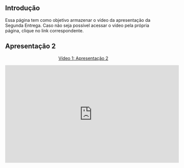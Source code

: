 ## Introdução

Essa página tem como objetivo armazenar o vídeo da apresentação da Segunda Entrega. Caso não seja possível acessar o vídeo pela própria página, clique no link correspondente.

## Apresentação 2
<div align="center">
<p style="text-align: center"><a href="" target="blanket">Vídeo 1: Apresentação 2</a></p>

<iframe width="560" height="315" src="https://www.youtube.com/embed/G0appptPFWY?si=f2oAeuuBxTW2wg45" title="YouTube video player" frameborder="0" allow="accelerometer; autoplay; clipboard-write; encrypted-media; gyroscope; picture-in-picture; web-share" referrerpolicy="strict-origin-when-cross-origin" allowfullscreen></iframe>
</div>